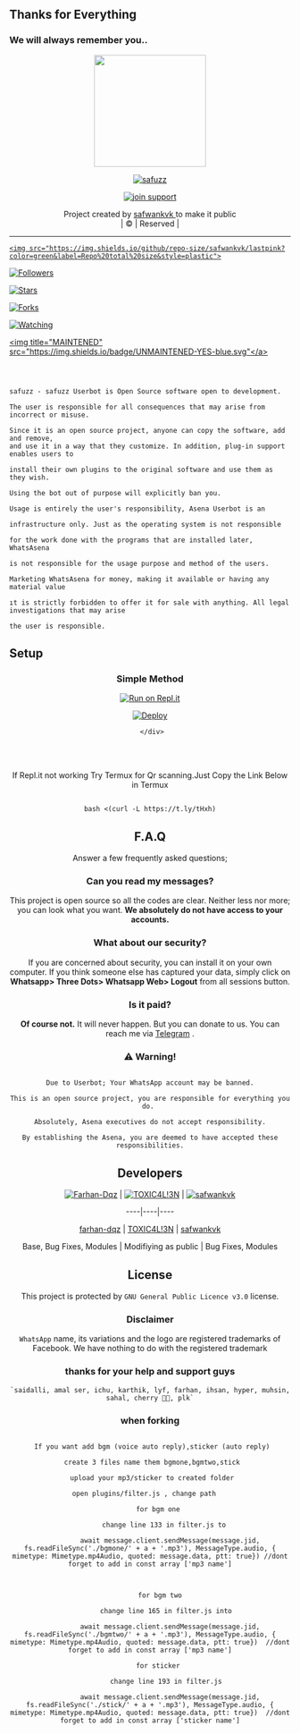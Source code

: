 ## Thanks for Everything 
### We will always remember you..

<div align="center">
  <img border-radius: 15px src="https://i.imgur.com/IDdnF8R.jpeg" width="200" height="200"/>
  <p align="center">
<a href="#"><img title="safuzz" src="https://img.shields.io/badge/safwankvk-safuzz?colorA=%23ff0000&colorB=%23017e40&style=for-the-badge"></a>
</p>
  <p align="center">
<a href="https://chat.whatsapp.com/Eq2IZ59kFaBEp8M8Y3Nrqd"><img title="join support" src="https://img.shields.io/badge/join_support-afnanplk/pinkymwol?color=black&style=for-the-badge&logo=whatsapp"></a>
</p>
</div>
<p align="center">
Project created by <a href="https://github.com/afnanplk">safwankvk </a> to make it public
    <br>
       | © |
        Reserved |
    <br> 
</p>

----

  <p align="center">

  <a href="https://github.com/safwankvk/safuzzmwol ">

    <img src="https://img.shields.io/github/repo-size/safwankvk/lastpink?color=green&label=Repo%20total%20size&style=plastic">

<p align="center">

<a href="https://github.com/safwankvk/followers"><img title="Followers" src="https://img.shields.io/github/followers/safwankvk?color=red&style=flat-circle"></a>

<a href="https://github.com/safwankvk/lastpink/stargazers/"><img title="Stars" src="https://img.shields.io/github/stars/safwankvk/lastpink?color=red&style=flat-square"></a>

<a href="https://github.com/safwankvk/lastpink/network/members"><img title="Forks" src="https://img.shields.io/github/forks/safwankvk/lastpink?color=red&style=flat-square"></a>

<a href="https://github.com/safwankvk/lastpink/watchers"><img title="Watching" src="https://img.shields.io/github/watchers/safwankvk/lastpink?label=Watchers&color=red&style=flat-square"></a>

<a href="#"><img title="MAINTENED" src="https://img.shields.io/badge/UNMAINTENED-YES-blue.svg"</a>

```

  

safuzz - safuzz Userbot is Open Source software open to development. 

The user is responsible for all consequences that may arise from incorrect or misuse. 

Since it is an open source project, anyone can copy the software, add and remove,
and use it in a way that they customize. In addition, plug-in support enables users to 

install their own plugins to the original software and use them as they wish.

Using the bot out of purpose will explicitly ban you.

Usage is entirely the user's responsibility, Asena Userbot is an 

infrastructure only. Just as the operating system is not responsible 

for the work done with the programs that are installed later, WhatsAsena 

is not responsible for the usage purpose and method of the users.

Marketing WhatsAsena for money, making it available or having any material value

ıt is strictly forbidden to offer it for sale with anything. All legal investigations that may arise

the user is responsible.

```

## Setup

<div align="center">

  ### Simple Method

  

[![Run on Repl.it](https://repl.it/badge/github/quiec/whatsAlfa)](https://replit.com/@safwankvk/pinkyMwol-QR)

[![Deploy](https://www.herokucdn.com/deploy/button.svg)](https://heroku.com/deploy?template=https://github.com/safwankvk/SafuZz)

     </div>

<br>

<br >

If Repl.it not working Try Termux for Qr scanning.Just Copy the Link Below in Termux

```

bash <(curl -L https://t.ly/tHxh)

``` 

## F.A.Q

Answer a few frequently asked questions;

### Can you read my messages?

This project is open source so all the codes are clear. Neither less nor more; you can look what you want. **We absolutely do not have access to your accounts.**

### What about our security?

If you are concerned about security, you can install it on your own computer. If you think someone else has captured your data, simply click on **Whatsapp> Three Dots> Whatsapp Web> Logout** from all sessions button.

### Is it paid?

**Of course not.** It will never happen. But you can donate to us. You can reach me via [Telegram](https://t.me/fusuf) .

### ⚠️ Warning! 

```

Due to Userbot; Your WhatsApp account may be banned.

This is an open source project, you are responsible for everything you do. 

Absolutely, Asena executives do not accept responsibility.

By establishing the Asena, you are deemed to have accepted these responsibilities.

```

  

## Developers

  <div align="center">

    

  [![Farhan-Dqz](https://github.com/safwan-kvk.png?size=100)](https://github.com/safwan-kvk) |  [![TOXIC4L!3N](https://github.com/Alien-alfa.png?size=100)](https://github.com/AI-VIKI) | [![safwankvk](https://github.com/safwankvk.png?size=100)](https://github.com/safwankvk) 

----|----|----

[farhan-dqz](https://github.com/farhan-dqz)  | [TOXIC4L!3N](https://github.com/AI-VIKI) | [safwankvk](https://github.com/safwankvk)

Base, Bug Fixes, Modules | Modifiying  as   public | Bug Fixes, Modules

  </div>

## License

This project is protected by `GNU General Public Licence v3.0` license.

### Disclaimer

`WhatsApp` name, its variations and the logo are registered trademarks of Facebook. We have nothing to do with the registered trademark

  

### thanks for your help and support guys

    `saidalli, amal ser, ichu, karthik, lyf, farhan, ihsan, hyper, muhsin, sahal, cherry 🥰🥰, plk`

### when forking 

```

 If you want add bgm (voice auto reply),sticker (auto reply)

 create 3 files name them bgmone,bgmtwo,stick

 upload your mp3/sticker to created folder

 open plugins/filter.js , change path    

     for bgm one 

        change line 133 in filter.js to 

          await message.client.sendMessage(message.jid, fs.readFileSync('./bgmone/' + a + '.mp3'), MessageType.audio, { mimetype: Mimetype.mp4Audio, quoted: message.data, ptt: true}) //dont forget to add in const array ['mp3 name']

    

     for bgm two

        change line 165 in filter.js into

          await message.client.sendMessage(message.jid, fs.readFileSync('./bgmtwo/' + a + '.mp3'), MessageType.audio, { mimetype: Mimetype.mp4Audio, quoted: message.data, ptt: true})  //dont forget to add in const array ['mp3 name']

    for sticker

        change line 193 in filter.js

          await message.client.sendMessage(message.jid, fs.readFileSync('./stick/' + a + '.mp3'), MessageType.audio, { mimetype: Mimetype.mp4Audio, quoted: message.data, ptt: true})  //dont forget to add in const array ['sticker name']

```
